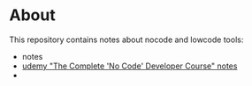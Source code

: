 # About

This repository contains notes about nocode and lowcode tools:

- notes
- [udemy "The Complete 'No Code' Developer Course" notes](udemy_no_code_developer.md)
-
